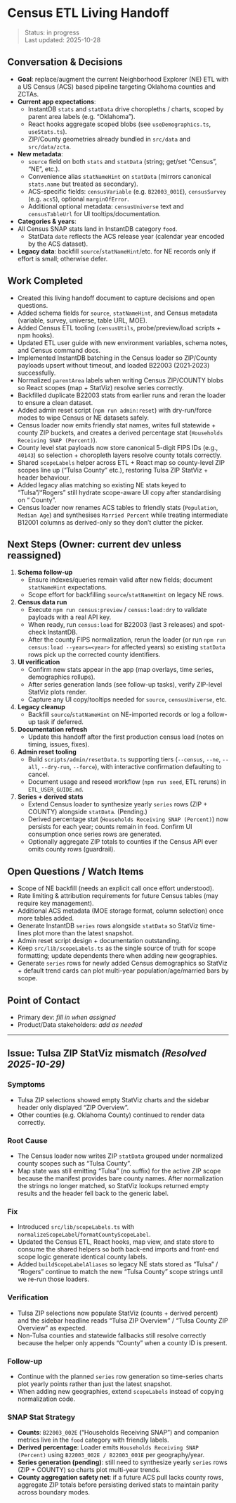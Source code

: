 # Census ETL Living Handoff

> Status: in progress  
> Last updated: 2025-10-28

## Conversation & Decisions
- **Goal**: replace/augment the current Neighborhood Explorer (NE) ETL with a US Census (ACS) based pipeline targeting Oklahoma counties and ZCTAs.
- **Current app expectations**:
  - InstantDB `stats` and `statData` drive choropleths / charts, scoped by parent area labels (e.g. “Oklahoma”).
  - React hooks aggregate scoped blobs (see `useDemographics.ts`, `useStats.ts`).
  - ZIP/County geometries already bundled in `src/data` and `src/data/zcta`.
- **New metadata**:
  - `source` field on both `stats` and `statData` (string; get/set “Census”, “NE”, etc.).
  - Convenience alias `statNameHint` on `statData` (mirrors canonical `stats.name` but treated as secondary).
  - ACS-specific fields: `censusVariable` (e.g. `B22003_001E`), `censusSurvey` (e.g. `acs5`), optional `marginOfError`.
  - Additional optional metadata: `censusUniverse` text and `censusTableUrl` for UI tooltips/documentation.
- **Categories & years**:
- All Census SNAP stats land in InstantDB category `food`.
  - StatData `date` reflects the ACS release year (calendar year encoded by the ACS dataset).
- **Legacy data**: backfill `source`/`statNameHint`/etc. for NE records only if effort is small; otherwise defer.

## Work Completed
- Created this living handoff document to capture decisions and open questions.
- Added schema fields for `source`, `statNameHint`, and Census metadata (variable, survey, universe, table URL, MOE).
- Added Census ETL tooling (`censusUtils`, probe/preview/load scripts + npm hooks).
- Updated ETL user guide with new environment variables, schema notes, and Census command docs.
- Implemented InstantDB batching in the Census loader so ZIP/County payloads upsert without timeout, and loaded B22003 (2021‑2023) successfully.
- Normalized `parentArea` labels when writing Census ZIP/COUNTY blobs so React scopes (map + StatViz) resolve series correctly.
- Backfilled duplicate B22003 stats from earlier runs and reran the loader to ensure a clean dataset.
- Added admin reset script (`npm run admin:reset`) with dry-run/force modes to wipe Census or NE datasets safely.
- Census loader now emits friendly stat names, writes full statewide + county ZIP buckets, and creates a derived percentage stat (`Households Receiving SNAP (Percent)`).
- County level stat payloads now store canonical 5-digit FIPS IDs (e.g., `40143`) so selection + choropleth layers resolve county totals correctly.
- Shared `scopeLabels` helper across ETL + React map so county-level ZIP scopes line up (“Tulsa County” etc.), restoring Tulsa ZIP StatViz + header behaviour.
- Added legacy alias matching so existing NE stats keyed to “Tulsa”/“Rogers” still hydrate scope-aware UI copy after standardising on “<County> County”.
- Census loader now renames ACS tables to friendly stats (`Population`, `Median Age`) and synthesises `Married Percent` while treating intermediate B12001 columns as derived-only so they don’t clutter the picker.

## Next Steps (Owner: current dev unless reassigned)
1. **Schema follow-up**
   - Ensure indexes/queries remain valid after new fields; document `statNameHint` expectations.
   - Scope effort for backfilling `source`/`statNameHint` on legacy NE rows.
2. **Census data run**
   - Execute `npm run census:preview` / `census:load:dry` to validate payloads with a real API key.
   - When ready, run `census:load` for B22003 (last 3 releases) and spot-check InstantDB.
   - After the county FIPS normalization, rerun the loader (or run `npm run census:load --years=<year>` for affected years) so existing `statData` rows pick up the corrected county identifiers.
3. **UI verification**
   - Confirm new stats appear in the app (map overlays, time series, demographics rollups).
   - After series generation lands (see follow-up tasks), verify ZIP-level StatViz plots render.
   - Capture any UI copy/tooltips needed for `source`, `censusUniverse`, etc.
4. **Legacy cleanup**
   - Backfill `source`/`statNameHint` on NE-imported records or log a follow-up task if deferred.
5. **Documentation refresh**
   - Update this handoff after the first production census load (notes on timing, issues, fixes).
6. **Admin reset tooling**
   - Build `scripts/admin/resetData.ts` supporting tiers (`--census`, `--ne`, `--all`, `--dry-run`, `--force`), with interactive confirmation defaulting to cancel.
   - Document usage and reseed workflow (`npm run seed`, ETL reruns) in `ETL_USER_GUIDE.md`.
7. **Series + derived stats**
   - Extend Census loader to synthesize yearly `series` rows (ZIP + COUNTY) alongside `statData`. (Pending.)
   - Derived percentage stat (`Households Receiving SNAP (Percent)`) now persists for each year; counts remain in `food`. Confirm UI consumption once series rows are generated.
   - Optionally aggregate ZIP totals to counties if the Census API ever omits county rows (guardrail).

## Open Questions / Watch Items
- Scope of NE backfill (needs an explicit call once effort understood).
- Rate limiting & attribution requirements for future Census tables (may require key management).
- Additional ACS metadata (MOE storage format, column selection) once more tables added.
- Generate InstantDB `series` rows alongside `statData` so StatViz time-lines plot more than the latest snapshot.
- Admin reset script design + documentation outstanding.
- Keep `src/lib/scopeLabels.ts` as the single source of truth for scope formatting; update dependents there when adding new geographies.
- Generate `series` rows for newly added Census demographics so StatViz + default trend cards can plot multi-year population/age/married bars by scope.

## Point of Contact
- Primary dev: _fill in when assigned_
- Product/Data stakeholders: _add as needed_

---

## Issue: Tulsa ZIP StatViz mismatch *(Resolved 2025-10-29)*

### Symptoms
- Tulsa ZIP selections showed empty StatViz charts and the sidebar header only displayed “ZIP Overview”.
- Other counties (e.g. Oklahoma County) continued to render data correctly.

### Root Cause
- The Census loader now writes ZIP `statData` grouped under normalized county scopes such as “Tulsa County”.
- Map state was still emitting “Tulsa” (no suffix) for the active ZIP scope because the manifest provides bare county names. After normalization the strings no longer matched, so StatViz lookups returned empty results and the header fell back to the generic label.

### Fix
- Introduced `src/lib/scopeLabels.ts` with `normalizeScopeLabel`/`formatCountyScopeLabel`.
- Updated the Census ETL, React hooks, map view, and state store to consume the shared helpers so both back-end imports and front-end scope logic generate identical county labels.
- Added `buildScopeLabelAliases` so legacy NE stats stored as “Tulsa” / “Rogers” continue to match the new “Tulsa County” scope strings until we re-run those loaders.

### Verification
- Tulsa ZIP selections now populate StatViz (counts + derived percent) and the sidebar headline reads “Tulsa ZIP Overview” / “Tulsa County ZIP Overview” as expected.
- Non-Tulsa counties and statewide fallbacks still resolve correctly because the helper only appends “County” when a county ID is present.

### Follow-up
- Continue with the planned `series` row generation so time-series charts plot yearly points rather than just the latest snapshot.
- When adding new geographies, extend `scopeLabels` instead of copying normalization code.

### SNAP Stat Strategy
- **Counts**: `B22003_002E` (“Households Receiving SNAP”) and companion metrics live in the `food` category with friendly labels.
- **Derived percentage**: Loader emits `Households Receiving SNAP (Percent)` using `B22003_002E / B22003_001E` per geography/year.
- **Series generation (pending)**: still need to synthesize yearly `series` rows (ZIP + COUNTY) so charts plot multi-year trends.
- **County aggregation safety net**: if a future ACS pull lacks county rows, aggregate ZIP totals before persisting derived stats to maintain parity across boundary modes.

